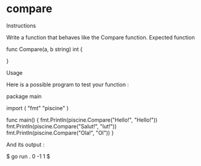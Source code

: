 # compare
Instructions

Write a function that behaves like the Compare function.
Expected function

func Compare(a, b string) int {

}

Usage

Here is a possible program to test your function :

package main

import (
	"fmt"
	"piscine"
)

func main() {
	fmt.Println(piscine.Compare("Hello!", "Hello!"))
	fmt.Println(piscine.Compare("Salut!", "lut!"))
	fmt.Println(piscine.Compare("Ola!", "Ol"))
}

And its output :

$ go run .
0
-1
1
$

